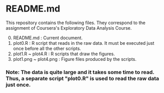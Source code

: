 # README.md

This repository contains the following files. 
They correspond to the assignment of Coursera's Exploratory Data Analysis Course.

0. README.md              : Current document.
1. plot0.R                : R script that reads in the raw data. It must be executed just once before all the other scripts.
2. plot1.R ~ plot4.R      : R scripts that draw the figures.
3. plot1.png ~ plot4.png  : Figure files produced by the scripts.

### Note: The data is quite large and it takes some time to read. Thus, a separate script "plot0.R" is used to read the raw data just once.
